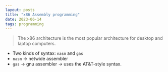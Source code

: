 ```yaml
---
layout: posts
title: "x86 Assembly programming"
date: 2023-06-14
tags: programming
---
```


> The x86 architecture is the most popular architecture for desktop and laptop computers.

* Two kinds of syntax: `nasm` and `gas`
* `nasm` -> netwide assembler
* `gas` -> gnu assembler -> uses the AT&T-style syntax.

